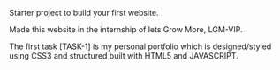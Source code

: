  Starter project to build your first website.
    
 Made this website in the internship of lets Grow More, LGM-VIP.

 The first task [TASK-1] is my personal portfolio which is designed/styled using CSS3 and structured built with HTML5 and JAVASCRIPT.
